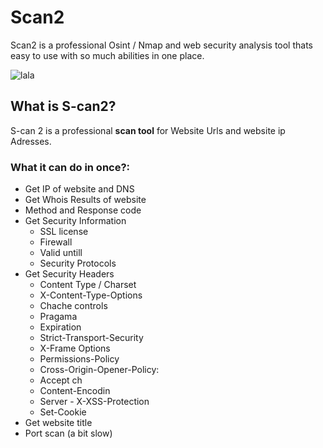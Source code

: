# Scan2
Scan2 is a professional Osint / Nmap and web security analysis tool thats easy to use with so much abilities in one place.

![lala](https://imgtr.ee/images/2023/08/10/ea6bc3a6c224858dd404a77abb7a07bf.jpeg)

## What is S-can2?
S-can 2 is a professional **scan tool** for Website Urls and website ip Adresses.

### What it can do in once?:
 - Get IP of website and DNS
 - Get Whois Results of website
 - Method and Response code
 - Get Security Information
   - SSL license
   - Firewall
   - Valid untill
   - Security Protocols
 - Get Security Headers
   - Content Type / Charset
   - X-Content-Type-Options
   - Chache controls
   - Pragama
   - Expiration
   - Strict-Transport-Security
   - X-Frame Options
   - Permissions-Policy
   - Cross-Origin-Opener-Policy:
   - Accept ch
   - Content-Encodin
   - Server                                - X-XSS-Protection
   - Set-Cookie
  - Get website title
  - Port scan (a bit slow)
